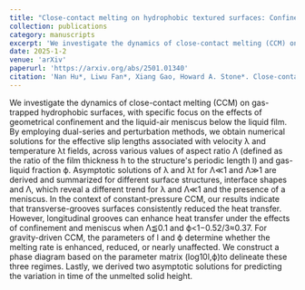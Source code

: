 ```yaml
---
title: "Close-contact melting on hydrophobic textured surfaces: Confinement and meniscus effects"
collection: publications
category: manuscripts
excerpt: 'We investigate the dynamics of close-contact melting (CCM) on gas-trapped hydrophobic surfaces, with specific focus on the effects of geometrical confinement and the liquid-air meniscus below the liquid film.'
date: 2025-1-2
venue: 'arXiv'
paperurl: 'https://arxiv.org/abs/2501.01340'
citation: 'Nan Hu*, Liwu Fan*, Xiang Gao, Howard A. Stone*. Close-contact melting on hydrophobic textured surfaces: Confinement and meniscus effects, arXiv:2501.01340'
---
```


We investigate the dynamics of close-contact melting (CCM) on gas-trapped hydrophobic surfaces, with specific focus on the effects of geometrical confinement and the liquid-air meniscus below the liquid film. By employing dual-series and perturbation methods, we obtain numerical solutions for the effective slip lengths associated with velocity λ and temperature λt fields, across various values of aspect ratio Λ (defined as the ratio of the film thickness h to the structure's periodic length l) and gas-liquid fraction ϕ. Asymptotic solutions of λ and λt for Λ≪1 and Λ≫1 are derived and summarized for different surface structures, interface shapes and Λ, which reveal a different trend for λ and Λ≪1 and the presence of a meniscus. In the context of constant-pressure CCM, our results indicate that transverse-grooves surfaces consistently reduced the heat transfer. However, longitudinal grooves can enhance heat transfer under the effects of confinement and meniscus when Λ⪅0.1 and ϕ<1−0.52/3≈0.37. For gravity-driven CCM, the parameters of l and ϕ determine whether the melting rate is enhanced, reduced, or nearly unaffected. We construct a phase diagram based on the parameter matrix (log10l,ϕ)to delineate these three regimes. Lastly, we derived two asymptotic solutions for predicting the variation in time of the unmelted solid height.
